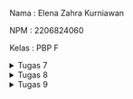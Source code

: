 Nama    : Elena Zahra Kurniawan

NPM     : 2206824060

Kelas   : PBP F

<details>
<summary>Tugas 7</summary>
<br>
   
**1. Apa perbedaan utama antara stateless dan stateful widget dalam konteks pengembangan aplikasi Flutter?**

Perbedaan utama antara _stateless_ dan _stateful widget_ terletak pada cara mereka mengelola dan merespons perubahan data dalam aplikasi. Data dari _stateless widget_ memiliki sifat _immutable_ atau tidak akan pernah berubah. Widget ini di-_build_ hanya dengan konfigurasi yang telah diinisiasi sejak awal. Jenis ini umumnya digunakan untuk menampilkan tampilan yang tidak berubah dan hanya bergantung pada input yang diberikan saat dibuat. Oleh karena sifatnya yang tidak perlu merespons perubahan data, maka _stateless widget_ menjadi lebih efisien dalam hal kinerjanya dibandingkan dengan _stateful widget_.

Berbeda dengan _stateless widget_, _stateful widget_ memiliki sifat _mutable_ sehingga datanya dapat berubah secara dinamis selama siklus hidup widget. _Stateful widget_ digunakan ketika kita perlu untuk mengelola dan merespons perubahan data. Jenis ini memiliki dua bagian utama, di antaranya ada widget itu sendiri dan objek state terkait. State akan mengelola status dan memungkinkan adanya perubahan status selama widget masih ada. Saat statusnya berubah, _stateful widget_+ akan membangun ulang tampilannya untuk mencerminkan perubahan tersebut.

**2. Sebutkan seluruh widget yang kamu gunakan untuk menyelesaikan tugas ini dan jelaskan fungsinya masing-masing.**

`MyApp`: sebagai widget utama yang mewakili aplikasi Geprek Lensu. Widget ini digunakan untuk mengatur tema dan berisi halaman utama yang ditampilkan saat aplikasi dimulai.

`MaterialApp`: Widget ini digunakan untuk mengatur berbagai atribut dan konfigurasi aplikasi, seperti judul dan tema. Widget ini juga digunakan untuk mengatur tema aplikasi dan menghubungkan ke halaman utama (`MyHomePage`).

`MyHomePage`: Widget ini merupakan widget yang mewakili halaman utama aplikasi Geprek Lensu. Widget ini memuat AppBar dan daftar item toko.

`Scaffold`: Widget ini merupakan widget yang menyediakan kerangka kerja untuk halaman dengan AppBar, body, dan lainnya. Widget ini mengatur AppBar dan tampilan utama aplikasi.

`AppBar`: Widget ini merupakan widget yang menampilkan bilah atas pada halaman. Widget ini berisi judul aplikasi dan mengatur latar belakangnya.

`Text`: Widget ini digunakan untuk menampilkan teks di dalam AppBar.

`SingleChildScrollView`: Widget ini merupakan widget yang memungkinkan kontennya discroll jika melebihi layar. Widget ini membungkus konten utama aplikasi.

`Padding`: Widget ini digunakan untuk memberikan jarak antara konten anak-anaknya.

`Column`: Widget ini merupakan widget yang menyusun anak-anaknya secara vertikal.

`GridView.count`: Widget ini merupakan widget yang digunakan untuk menampilkan daftar item dalam bentuk grid. Widget ini memiliki sejumlah konfigurasi, seperti jumlah kolom dan item.

`ShopCard`: Widget ini merupakan widget kustom yang digunakan untuk menampilkan setiap item toko dalam bentuk kartu. Widget ini menerima objek `ShopItem` sebagai argumen.

`Material`: Widget ini merupakan widget dasar yang digunakan untuk mengatur warna latar belakang kartu.

`InkWell`: Widget ini merupakan widget yang digunakan untuk memberikan respons saat ditekan ke area anak-anaknya. Widget ini digunakan untuk membuat item toko dapat diklik.

`Icon`: Widget ini digunakan untuk menampilkan ikon yang sesuai dengan setiap item toko.

`Text`: Widget ini digunakan untuk menampilkan teks yang sesuai dengan setiap item toko.

`SnackBar`: Widget ini merupakan widget yang digunakan untuk menampilkan pesan singkat di bagian bawah layar saat item toko diklik. Widget ini digunakan dalam metode `onTap` dari `InkWell`.

**3. Jelaskan bagaimana cara kamu mengimplementasikan checklist di atas secara step-by-step (bukan hanya sekadar mengikuti tutorial)**

- [x] Membuat sebuah program Flutter baru dengan tema inventory seperti tugas-tugas sebelumnya.

Sebelum membuat sebuah program flutter baru, saya melakukan instalasi flutter dan visual studio code terlebih dahulu. Saya juga menginstall ekstensi Dart dan Flutter pada visual studio code saya. Setelah itu, saya masuk ke direktori tempat saya ingin membuat program flutter baru. Pada direktori tersebut, saya membuka command prompt dan memasukkan perintah `flutter create geprek_lensu` dan `cd geprek_lensu` untuk membuat sebuah program flutter baru dengan tema inventory. Untuk menjalankan proyek, saya memasukkan perintah `flutter run` dan memasukkan angka 2 pada command prompt yang menandakan bahwa proyek flutter saya akan dijalankan pada Google Chrome. Saya juga memasukkan perintah `flutter config –enable-web` untuk _enable web support_.

- [x] Membuat tiga tombol sederhana dengan ikon dan teks untuk:
   - [x] Melihat daftar item (Lihat Item)
   - [x] Menambah item (Tambah Item)
   - [x] Logout (Logout)

Pada widget `MyHomePage`, terdapat beberapa bagian yang menyusunnya. Pertama, terdapat `Scaffold` sebagai kerangka dasar dari halaman yang berisi App Bar di bagian atas dan konten utama di bawahnya. Selanjutnya, terdapat `body` sebagai konten utama dari halaman. Selain itu, terdapat pula `GridView` yang menampilkan grid sejumlah `ShopCard`. Setiap `ShopCard` menampilkan ikon dan berbagai fitur yang terdapat pada menu aplikasi. Untuk menambahkan tombol `Lihat Item`, saya menambahkan kode `ShopItem("Lihat Item", Icons.checklist),` Nantinya, pengguna dapat melihat daftar item yang tersedia pada toko melalui tombol ini. Hal yang sama berlaku untuk kedua tombol lainnya, yaitu tombol `Tambah Item` dengan kode `ShopItem("Tambah Item", Icons.add_shopping_cart),` dan tombol `Logout` dengan kode `ShopItem("Logout", Icons.logout),`. Nantinya, pengguna juga dapat menambahkan item ke dalam toko dan keluar dari aplikasi. 

- [x] Memunculkan Snackbar dengan tulisan:
   - [x] "Kamu telah menekan tombol Lihat Item" ketika tombol Lihat Item ditekan.
   - [x] "Kamu telah menekan tombol Tambah Item" ketika tombol Tambah Item ditekan.
   - [x] "Kamu telah menekan tombol Logout" ketika tombol Logout ditekan.

Widget `ShopCard` merupakan widget yang digunakan untuk merepresentasikan setiap fitur dalam bentuk kartu. Kartu ini memiliki latar belakang merah yang diatur dengan kode ` color: Colors.red` . Selain itu, pada bagian `InkWell`, saya juga membuat area yang responsif terhadap sentuhan sehingga SnackBar akan ditampilkan saat kartu atau tombol ini ditekan. SnackBar ini akan memberi tahu pengguna bahwa mereka telah menekan tombol yang sesuai.

Berikut ini adalah kode yang digunakan dalam pembuatan SnackBar.
```
ScaffoldMessenger.of(context)
            ..hideCurrentSnackBar()
            ..showSnackBar(SnackBar(
                content: Text("Kamu telah menekan tombol ${item.name}!")));
```

- [x] Melakukan add-commit-push ke GitHub.
Terakhir, saya melakukan add, commit, dan push ke GitHub dengan perintah:
```
git add .
git commit -m "<pesan_commit>"
git push -u origin <branch_utama>
```
</details>

<details>
<summary>Tugas 8</summary>
<br>
   
**1. Jelaskan perbedaan antara `Navigator.push()` dan `Navigator.pushReplacement()`, disertai dengan contoh mengenai penggunaan kedua metode tersebut yang tepat!**
   
`Navigator.push()` dan `Navigator.pushReplacement()` merupakan metode pada Flutter yang digunakan untuk menangani routing/navigasi antar layar dalam aplikasi. Perbedaan utama antara `Navigator.push()` dan `Navigator.pushReplacement()` adalah `Navigator.push()` akan menambahkan layar baru ke tumpukan navigasi, sementara `Navigator.pushReplacement()` menggantikan layar sebelumnya dengan layar baru dalam tumpukan. Berikut ini adalah contoh implementasi kedua metode tersebut.

```
// Contoh Implementasi dari Navigator.push()
...
    if (item.name == "Tambah Produk") {
        Navigator.push(context,
            MaterialPageRoute(builder: (context) => const ShopFormPage()));
    }
...

```

Metode ini akan menambahkan layar baru (atau bisa disebut juga dengan SecondScreen) ke tumpukan navigasi ketika pengguna menekan tombolnya. 


```
// Contoh implementasi dari Navigator.pushReplacement()
...
    onTap: () {
        Navigator.pushReplacement(
        context,
        MaterialPageRoute(
            builder: (context) => MyHomePage(),
        ));
    },
...
```

Metode ini akan menambahkan layar baru (atau bisa disebut sebagai ThirdScreen) ke tumpukan navigasi dan menggantikan layar sebelumnya dalam tumpukan ketika pengguna menekan tombol.

**2. Jelaskan masing-masing layout widget pada Flutter dan konteks penggunaannya masing-masing!**
   
`Container`: widget layout yang dapat mengandung widget lainnya, serta menyediakan sejumlah properti seperti margin, padding, dan dekorasi visual. `Container` digunakan ketika mengelompokkan widget, memberikan padding, atau memberikan dekorasi visual pada interface pengguna.

`Row` dan `Column`: widget layout linier yang mengatur widget secara horizontal yaitu menggunakan `Row`, atau vertikal yaitu menggunakan `Column`. `Row` dan `Column` digunakan ketika kita ingin menyusun widget secara berurutan, misalnya menyusun tombol atau teks secara horizontal atau vertikal.

`ListView` dan `GridView`: widget layout yang menyusun widget secara berurutan atau dalam bentuk grid. `ListView` digunakan ketika kita ingin menampilkan daftar item secara berurutan, sedangkan `GridView` digunakan jika kita ingin menampilkan daftar item dalam bentuk grid.

`Stack`: widget layout yang menumpuk widget di atas yang lainnya. `Stack` akan menempatkan widget di atas widget lain, misalnya ketika kita ingin menampilkan gambar latar belakang dan menempatkan tombol tindakan di bagian atas gambar tersebut.

`Expanded` dan `Flexible`: widget layout yang digunakan untuk mengatur proporsi ruang yang ditempati oleh widget dalam container yang memuatnya. Widget layout ini digunakan ketika kita ingin membagi ruang secara proporsional di antara widget dalam `Row`, `Column`, atau `Flex`.

`Wrap`: widget layout yang memungkinkan widget untuk melompat ke baris atau kolom berikutnya jika ruangnya tidak cukup. `Wrap` digunakan ketika kita ingin menyusun widget dalam baris atau kolom, lalu ruangnya tidak cukup, sehingga widget akan melompat ke baris atau kolom berikutnya.

`SizedBox`: widget layout yang memberikan dimensi tetap pada widget yang ditempatinya. `SizedBox` ini menyediakan ruang kosong dengan dimensi tertentu atau membatasi ukuran widget.

`Card`: widget layout yang memberikan layout dasar untuk menampilkan informasi dalam bentuk kartu. `Card` digunakan ketika kita ingin menampilkan informasi, misalnya gambar dan juga teks, dalam bentuk kartu.

`Align`: widget layout yang menempatkan child widget di dalamnya ke posisi yang telah ditentukan. `Align` akan menempatkan widgetnya di posisi yang spesifik.

**3. Sebutkan apa saja elemen input pada form yang kamu pakai pada tugas kali ini dan jelaskan mengapa kamu menggunakan elemen input tersebut!**
   
Elemen input pertama pada form adalah nama (_name_). Saya menggunakannya untuk mengambil input nama item dari pengguna dan memberikan _feedback_ atau peringatan jika pengguna berusaha untuk melakukan _submit_ input kosong. Berikut ini adalah kodenya.

```
child: TextFormField(
  decoration: InputDecoration(
    hintText: "Name",
    labelText: "Name",
    border: OutlineInputBorder(
      borderRadius: BorderRadius.circular(5.0),
    ),
  ),
  onChanged: (String? value) {
    setState(() {
      _name = value!;
    });
  },
  validator: (String? value) {
    if (value == null || value.isEmpty) {
      return "Nama tidak boleh kosong!";
    }
    return null;
  },
),

```

Elemen input kedua pada form adalah jumlah (_amount_). Saya menggunakannya untuk mengambil input jumlah item dari pengguna dan memberikan _feedback_ atau peringatan jika pengguna berusaha untuk melakukan _submit_ input kosong atau tidak berupa angka. Berikut ini adalah kodenya.

```
child: TextFormField(
  decoration: InputDecoration(
    hintText: "Amount",
    labelText: "Amount",
    border: OutlineInputBorder(
      borderRadius: BorderRadius.circular(5.0),
    ),
  ),
  onChanged: (String? value) {
    setState(() {
      _amount = int.parse(value!);
    });
  },
  validator: (String? value) {
    if (value == null || value.isEmpty) {
      return "Jumlah tidak boleh kosong!";
    }
    if (int.tryParse(value) == null) {
      return "Jumlah harus berupa angka!";
    }
    return null;
  },
),

```

Elemen input ketiga pada form adalah deskripsi (_description_). Saya menggunakannya untuk mengambil input deskripsi item dari pengguna dan memberikan _feedback_ atau peringatan jika pengguna berusaha untuk melakukan _submit_ input kosong. Berikut ini adalah kodenya.

```
child: TextFormField(
   decoration: InputDecoration(
    hintText: "Description",
    labelText: "Description",
    border: OutlineInputBorder(
      borderRadius: BorderRadius.circular(5.0),
    ),
   ),
   onChanged: (String? value) {
    setState(() {
      _description = value!;
    });
   },
   validator: (String? value) {
    if (value == null || value.isEmpty) {
      return "Deskripsi tidak boleh kosong!";
    }
    return null;
   },
   ),

```

**4. Bagaimana penerapan clean architecture pada aplikasi Flutter?**

_Clean Architecture_ merupakan sebuah pendekatan dalam pengembangan perangkat lunak yang bertujuan untuk memisahkan komponen inti aplikasi, mempromosikan prinsip desain yang baik, serta meningkatkan pemeliharaan dan juga pengujiannya. Pada aplikasi Flutter, _Clean Architecture_ diterapkan dengan melibatkan struktur proyek yang terorganisir dengan baik serta pemisahan tanggung jawab antara lapisan-lapisan utamanya. Terdapat beberapa komponen utama dari _Clean Architecture_, di antaranya Entity, Use Case Interactors (Use Cases), Repository, Framework, Interface Adapters, serta Controllers dan Presenters. Dengan demikian, terdapat pemisahan yang jelas antara logika aplikasi, aturan bisnis, dan juga presentasi dari segi UI. 

Pada Flutter, Entity berarti sebuah representasi dari objek bisnis atau data dalam aplikasi. Entity ini diterapkan pada flutter dengan mengimplementasikannya sebagai class Plain Old Dart Object (PODO) yang independen dari framework Flutter. Selanjutnya, terdapat Use Case Interactors yang mewakili aturan bisnis dan fungsionalitas inti dalam aplikasi. Hal ini dapat diimplementasikan sebagai class Dart yang nantinya akan mengambil data dari repository dan menerapkannya pada aturan bisnis. Kemudian, terdapat Repository yang berperan sebagai abstraksi dari sumber data, misalnya API, local storage, atau API. Repository ini dapat diimplementasikan sebagai class Dart yang berkomunikasi dengan sumber data serta menyediakan API untuk Use Cases. Selanjutnya, terdapat framework yang berarti lapisan penghubung yang menghubungkan aplikasi dengan kerangka kerja atau perangkat keras tertentu. Pada flutter, widget dan komponen UI hanya bertanggung jawab untuk menampilkan data serta menerima input, sehingga tidak mengandung logika bisnis. Berikutnya, terdapat Interface Adapters yang akan melakukan konversi data dari format yang cocok untuk Uses Cases dan Entities ke format yang sesuai untuk Framework dan juga Tools. Interface Adapters dapat diimplementasikan sebagai class yang menghubungkan UI dengan Uses Cases serta melakukan konversi data antara keduanya. Terakhir, yaitu Controllers dan Presenters, merupakan bagian yang akan mengatur, melakukan proses input, serta menangani interaksi yang terjadi antara UI dengan Uses Cases. Ini dapat diimplementasikan sebagai bagian dari StatefulWidget.

**5. Jelaskan bagaimana cara kamu mengimplementasikan checklist di atas secara step-by-step (bukan hanya sekadar mengikuti tutorial)**

- [x] Membuat minimal satu halaman baru pada aplikasi, yaitu halaman formulir tambah item baru dengan ketentuan sebagai berikut:
   - [x]  Memakai minimal tiga elemen input, yaitu `name`, `amount`, `description`. Tambahkan elemen input sesuai dengan model pada aplikasi tugas Django yang telah kamu buat.

Pada bagian ini, saya membuat sebuah berkas baru bernama `gepreklensu_form.dart` pada direktori lib, lalu saya menambahkan kode awal sebagai struktur dasar dari formulirnya. Selanjutnya, saya akan menggantikan `placeholder` dengan kode yang sesuai untuk menampilkan formulirnya, misalnya text, background color, drawer yang sudah dibuat dengan kode `drawer: const LeftDrawer(),`, serta widget SingleChildScrollView untuk membuat child widget di dalamnya menjadi scrollable. Kemudian, saya menambahkan beberapa elemen input ke dalam formulir, misalnya mendefinisikan variabel `_formKey` sebagai handler untuk state, validasi, dan penyimpanan formulirnya, lalu variabel `_name`, `_amount`, dan `_desription` untuk menyimpan input dari masing-masing fieldnya. Saya juga menambahkan atribut `crossAxisAlignment` untuk mengatur allignment Children dari `Column`. Selanjutnya, saya mengisi formulir dengan elemen-elemen input dengan menggunakan widget `TextFormField` untuk membuat input field dengan dekorasi khusus, misalnya placeholder dan juga label. Setiap input field akan memiliki _callback_ `onChanged` untuk melakukan update nilai variabel setiap kali terjadi perubahan pada field tersebut.

   - [x]  Memiliki sebuah tombol `Save`.

Pada bagian ini, saya menambahkan tombol `Save` pada bagian terakhir dari formulir menggunakan `ElevatedButton` sehingga tombol dapat ditampilkan dengan menarik. Tombol ini saya buat dengan menggunakan warna merah sebagai warna latar dan warna putih sebagai warna tulisan, serta dibungkus ke dalam widget `Padding` dan `Align`.

   - [x] Setiap elemen input di formulir juga harus divalidasi dengan ketentuan sebagai berikut:
      - [x] Setiap elemen input tidak boleh kosong.
      - [x] Setiap elemen input harus berisi data dengan tipe data atribut modelnya.

Untuk melakukan validasi, saya menggunakan callback `Validator` untuk memastikan bahwa input tidak kosong dan sesuai dengan tipe datanya. Saya menggunakan `validator: (String? value)` sebagai fungsi yang akan menerima nilai dari input _field_ sebagai parameter dan mengembalikan pesan kesalahan jika validasinya gagal. Lalu akan diperiksa apakah `value` adalah null dengan potongan kode `if (value == null || value.isEmpty) { return "Harga tidak boleh kosong!"; }` atau `value` adalah tipe data lain yang tidak sesuai dengan yang diminta dengan potongan kode `if (int.tryParse(value) == null) { return "Harga harus berupa angka!"; `. Jika pemeriksaan berhasil, maka fungsi akan mengembalikan nilai `null` yang berarti input telah lolos validasi.

- [x] Mengarahkan pengguna ke halaman form tambah item baru ketika menekan tombol Tambah Item pada halaman utama.

Pada bagian ini, saya akan melakukan penambahan fitur navigasi pada tombol yang telah dibuat sebelumnya. Pertama-tama, pada widget `ShopItem` yang terdapat dalam berkas `menu.dart`, saya menambahkan kode pada atribut `onTap` dan `InkWell`. Sebelumnya, saya telah menampilkan snackbar ketika tombol ditekan. Sekarang, saya menambahkan navigasi ke halaman yang sesuai. Saya menggunakan `Navigator.push()` untuk menginisiasi navigasi ke halaman baru dan menggunakan `MaterialPageRoute()` yang mencakup halaman `ShopFormPage`. Berikut ini adalah kodenya.

```
// Navigate ke route yang sesuai (tergantung jenis tombol)
            if (item.name == "Tambah Item") {
              Navigator.push(
                context,
                MaterialPageRoute(builder: (context) => ShopFormPage()),
              );
            }

```

- [x] Memunculkan data sesuai isi dari formulir yang diisi dalam sebuah `pop-up` setelah menekan tombol `Save` pada halaman formulir tambah item baru.

Pada bagian ini, saya fokus pada penambahan fungsionalitas pada tombol `Save` pada form yang telah dibuat sebelumnya. Pada bagian `onPressed()`, saya menambahkan fungsi untuk memunculkan sebuah dialog menggunakan `showDialog()`, di mana dialog ini akan memberikan _feedback_ kepada pengguna bahwa item telah berhasil tersimpan dan memunculkan informasi item yang telah dimasukkan oleh pengguna, seperti nama, jumlah, dan deskripsi. Saya juga telah memastikan bahwa form telah divalidasi dengan potongan kode `if(_formKey.currentState!.validate())`. Terdapat pula potongan kode `_formKey.currentState!.reset()` untuk memastikan bahwa formulir akan dikosongkan setelah pengguna berhasil menyimpan item dan melihat dialog. Berikut ini adalah kodenya.

```
onPressed: () {
   if (_formKey.currentState!.validate()) {
     showDialog(
       context: context,
       builder: (context) {
         return AlertDialog(
           title: const Text('Item berhasil tersimpan'),
           content: SingleChildScrollView(
             child: Column(
               crossAxisAlignment:
                   CrossAxisAlignment.start,
               children: [
                 Text('Name: $_name'),
                 Text('Amount: $_amount'),
                 Text('Description: $_description'),
               ],
             ),
           ),
           actions: [
             TextButton(
               child: const Text('OK'),
               onPressed: () {
                 Navigator.pop(context);
               },
             ),
           ],
         );
       },
     );
     _formKey.currentState!.reset();
   }
 },
```

- [x] Membuat sebuah drawer pada aplikasi dengan ketentuan sebagai berikut:
   - [x]  Drawer minimal memiliki dua buah opsi, yaitu `Halaman Utama` dan `Tambah Item`.
   - [x]  Ketika memiih opsi `Halaman Utama`, maka aplikasi akan mengarahkan pengguna ke halaman utama.
   - [x]  Ketika memiih opsi `Tambah Item`, maka aplikasi akan mengarahkan pengguna ke halaman form tambah item baru.

Pada bagian ini, saya menambahkan fitur drawer menu yang akan memunculkan menu pada sisi kiri aplikasi dan berisikan beberapa pilihan navigasi ke halaman lainnya. Pertama-tama, saya membuat berkas baru bernama `left_drawer.dart` dan mengimpor halaman-halaman yang ingin ditambahkan ke drawer menu, seperti `import 'package:geprek_lensu/screens/menu.dart';` dan `import 'package:geprek_lensu/screens/gepreklensu_form.dart';`. Selanjutnya, saya melakukan routing untuk halaman `MyHomePage` dengan kode berikut ini. Hal yang sama saya lakukan untuk routing ke halaman `ShopFormPage`.

```
Navigator.pushReplacement(
  context,
  MaterialPageRoute(
    builder: (context) => MyHomePage(),
  ));
```

Setelah menghiasi tampilan drawer header sesuai tampilan yang saya inginkan, saya memasukkan drawer menu yang telah dibuat ke halaman `menu.dart`. Saya menambahkan drawer ke dalam widget `Scaffold` dengan kode `drawer: const LeftDrawer(),`.

- [x] Melakukan add-commit-push ke GitHub.
Terakhir, saya melakukan add, commit, dan push ke GitHub dengan perintah:
```
git add .
git commit -m "<pesan_commit>"
git push -u origin <branch_utama>
```
</details>

<details>
<summary>Tugas 9</summary>
<br>

**1. Apakah bisa kita melakukan pengambilan data JSON tanpa membuat model terlebih dahulu? Jika iya, apakah hal tersebut lebih baik daripada membuat model sebelum melakukan pengambilan data JSON?**

Ya, kita dapat melakukan pengambilan data JSON tanpa membuat model terlebih dahulu dengan mengakses dan membaca struktur data JSON. Hal ini dilakukan dengan mengekstrak beberapa struktur data sederhana dari format JSON. Cara ini dinilai lebih sederhana dan cepat. Akan tetapi, jika kita memiliki data JSON yang lebih kompleks dengan jenis data yang bervariasi, pembuatan model dapat lebih membantu kita dalam pengelolaan data sehingga lebih terstruktur.

**2. Jelaskan fungsi dari CookieRequest dan jelaskan mengapa instance CookieRequest perlu untuk dibagikan ke semua komponen di aplikasi Flutter.**

Secara umum, cookie merupakan sebuah mekanisme penyimpanan yang digunakan oleh server untuk menyimpan informasi pada client-side. Hal yang biasanya disimpan oleh cookie misalnya adalah informasi otentikasi dan juga data sesi. CookieRequest digunakan untuk mengelola informasi dan juga merepresentasikan cookie dalam aplikasi Flutter yang berkomunikasi dengan server melalui protokol HTTP. Dengan membagikan instance CookieRequest ke semua komponen di aplikasi flutter, kita dapat menghindari konflik terkait cara setiap komponen dalam menangani cookies. Hal ini berguna untuk memastikan konsistensi dari sesi pengguna dan otentikasi. Kita juga dapat menghindari penggunaan sumber daya yang berlebih akibat pembuatan instance yang berlebihan.

**3. Jelaskan mekanisme pengambilan data dari JSON hingga dapat ditampilkan pada Flutter.**

Pengambilan dan penampilan data dari JSON ke dalam aplikasi Flutter dapat dilakukan dengan mengikuti panduan di bawah ini:

1. Menambahkan dependensi http ke proyek untuk bertukar HTTP request
2. Membuat model sesuai dengan respons dari data yang berasal dari web service tersebut
3. Membuat http request ke web service menggunakan dependensi http
4. Melakukan konversi objek yang didapatkan dari web service ke model yang telah dibuat sebelumnya
5. Menampilkan data yang sudah dikonversi ke aplikasi dengan FutureBuilder.
   
**4. Jelaskan mekanisme autentikasi dari input data akun pada Flutter ke Django hingga selesainya proses autentikasi oleh Django dan tampilnya menu pada Flutter.**

Pertama-tama, dari sisi Django, kita dapat membuat proses autentikasi dengan membuat django-app bernama “authentication”, menambahkannya ke INSTALLED_APPS, menginstal library yang dibutuhkan, dan menambahkan beberapa konfigurasi di settings.py. Penggunaan package “pbp_django_auth” digunakan untuk memfasilitasi komunikasi antara aplikasi Flutter dengan Django. Setelah itu, pengguna di Flutter akan memasukkan informasi login, misalnya username dan password. Informasi ini akan dikirim ke Django melalui permintaan HTTP. Agar Django dapat memproses informasi ini, kita perlu membuat kode pada views.py untuk bagian proses login dan mengatur URL routing.Setelah proses autentikasi berhasil, Django akan mengirim respons ke Flutter yang berisi informasi status login, lalu Flutter akan melakukan navigasi ke halaman menu menggunakan widget Navigator. Terakhir, kita dapat mengakses data otentikasi dan menggunakannya dengan membagikan instance “CookieRequest”.

**5. Sebutkan seluruh widget yang kamu pakai pada tugas ini dan jelaskan fungsinya masing-masing.**

`MaterialApp`: widget root dari widget-tree Flutter dan menyediakan beberapa konfigurasi untuk aplikasi

`Scaffold`: widget yang menyediakan struktur dasar untuk aplikasi

`AppBar`: widget yang menampilkan app bar yang berisi judul aplikasi atau halaman

`Drawer`: widget yang menampilkan menu navigasi yang dapat diakses dengan menggeser dari kiri ke kanan

`Form`: widget yang menyimpan formulir Flutter dan menyediakan metode untuk memvalidasi, menyimpan, serta mereset aplikasi

`TextFormField`: widget untuk membuat input field sehingga pengguna dapat memasukkan teks

`EvelatedButton`: widget untuk membuat tombol dengan efek “terang” saat ditekan

`FutureBuilder`: widget yang menggunakan nilai yang dihasilkan oleh `Future` untuk membangun UI-nya

`TextField`: widget untuk membuat kotak teks tempat pengguna dapat memasukkan input

`AlertDialog`: widget untuk menampilkan dialog dengan judul dan konten tertentu

`Consumer` dan `Provider`: widget untuk mengonsumsi dan menyediakan objek untuk `CookieRequest`

`Key` (GlobalKey<FormState>): widget untuk mengidentifikasi suatu widget di antara widget lainnya

`LeftDrawer`: widget untuk mendefinisikan drawer di bagian kiri halaman

`SingleChildScrollView`: widget yang digunakan sehingga halaman dapat di-scroll

Row` dan `Column`: widget layout linier yang mengatur widget secara horizontal yaitu menggunakan `Row`, atau vertikal yaitu menggunakan `Column`. `Row` dan `Column` digunakan ketika kita ingin menyusun widget secara berurutan, misalnya menyusun tombol atau teks secara horizontal atau vertikal.

`Padding`: widget yang memberikan jarak di sekitar widget

`Text`: widget yang menampilkan teks “PBP Shop”

`GridView.count`: widget yang menampilkan daftar item dalam grid

`ShopBar`: widget khusus yang digunakan untuk setiap item di gridnya
ListView` dan `GridView`: widget layout yang menyusun widget secara berurutan atau dalam bentuk grid. `ListView` digunakan ketika kita ingin menampilkan daftar item secara berurutan, sedangkan `GridView` digunakan jika kita ingin menampilkan daftar item dalam bentuk grid.

`DrawerHeader`: widget yang menampilkan bagian header dari drawer

`ListTile`: widget yang menampilkan setiap item di dalam daftar drawer

`Icon`: widget yang menampilkan ikon di sebelah kiri teks pada `ListTile`

`Navigator.pushReplacement`: widget yang digunakan untuk melakukan navigasi dan mengganti halaman utama

`Card`: widget layout yang memberikan layout dasar untuk menampilkan informasi dalam bentuk kartu. `Card` digunakan ketika kita ingin menampilkan informasi, misalnya gambar dan juga teks, dalam bentuk kartu.

`InkWell`: widget yang digunakan untuk menampilkan efek ‘splash’ dalam bentuk kartu

`SnackBar`: widget yang akan menampilkan pesan singkat di bagian bawah layar

`Navigator.push`: widget yang akan digunakan untuk melakukan navigasi ke halaman baru

`Container`: widget layout yang dapat mengandung widget lainnya, serta menyediakan sejumlah properti seperti margin, padding, dan dekorasi visual. `Container` digunakan ketika mengelompokkan widget, memberikan padding, atau memberikan dekorasi visual pada interface pengguna.

**6. Jelaskan bagaimana cara kamu mengimplementasikan checklist di atas secara step-by-step! (bukan hanya sekadar mengikuti tutorial).**

- [x] Memastikan deployment proyek tugas Django kamu telah berjalan dengan baik.

- [x] Membuat halaman login pada proyek tugas Flutter.

- [x] Mengintegrasikan sistem autentikasi Django dengan proyek tugas Flutter.

- [x] Membuat model kustom sesuai dengan proyek aplikasi Django.

- [x] Membuat halaman yang berisi daftar semua item yang terdapat pada endpoint JSON di Django yang telah kamu deploy.

   - [x] Tampilkan name, amount, dan description dari masing-masing item pada halaman ini.

- [x] Membuat halaman detail untuk setiap item yang terdapat pada halaman daftar Item.

   - [x] Halaman ini dapat diakses dengan menekan salah satu item pada halaman daftar Item.

   - [x] Tampilkan seluruh atribut pada model item kamu pada halaman ini.

   - [x] Tambahkan tombol untuk kembali ke halaman daftar item.

</details>
